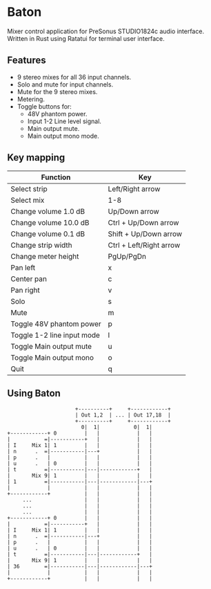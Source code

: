 # Baton
Mixer control application for PreSonus STUDIO1824c audio interface.
Written in Rust using Ratatui for terminal user interface.

## Features
- 9 stereo mixes for all 36 input channels.
- Solo and mute for input channels.
- Mute for the 9 stereo mixes.
- Metering.
- Toggle buttons for:
  - 48V phantom power.
  - Input 1-2 Line level signal.
  - Main output mute.
  - Main output mono mode.

## Key mapping
| Function | Key |
|----------|-----|
| Select strip | Left/Right arrow |
| Select mix | 1-8 |
| Change volume 1.0 dB | Up/Down arrow |
| Change volume 10.0 dB | Ctrl + Up/Down arrow |
| Change volume 0.1 dB | Shift + Up/Down arrow |
| Change strip width | Ctrl + Left/Right arrow |
| Change meter height | PgUp/PgDn |
| Pan left | x |
| Center pan | c |
| Pan right | v |
| Solo | s |
| Mute | m |
| Toggle 48V phantom power | p |
| Toggle 1-2 line input mode | l |
| Toggle Main output mute | u |
| Toggle Main output mono | o |
| Quit | q |

## Using Baton

```
                      +----------+     +------------+
                      | Out 1,2  | ... | Out 17,18  |
                      +----------+     +------------+
                        0|  1|           0|  1|
+------------+ 0         |   |            |   |
|           =|-----------+   |            |   |
| I     Mix 1| 1         |   |            |   |
| n      .  =|-----------|---+            |   |
| p      .   |           |   |            |   |
| u      .   | 0         |   |            |   |
| t         =|-----------|---|------------+   |
|       Mix 9| 1         |   |            |   |
| 1         =|-----------|---|------------|---+
|            |           |   |            |   |
+------------+           |   |            |   |
     ...                 |   |            |   |
     ...                 |   |            |   |
     ...                 |   |            |   |
+------------+ 0         |   |            |   |
|           =|-----------+   |            |   |
| I     Mix 1| 1         |   |            |   |
| n      .  =|-----------|---+            |   |
| p      .   |           |   |            |   |
| u      .   | 0         |   |            |   |
| t         =|-----------|---|------------+   |
|       Mix 9| 1         |   |            |   |
| 36        =|-----------|---|------------|---+
|            |           |   |            |   |
+------------+           |   |            |   |

```
